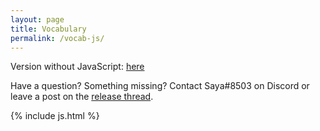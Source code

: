 ```yaml
---
layout: page
title: Vocabulary
permalink: /vocab-js/
---
```

Version without JavaScript: [here](/vocab/)

<p>Have a question? Something missing? Contact Saya#8503 on Discord or leave a post on the <a href="https://forums.wynncraft.com/threads/uwynn-release-thread.295591/">release thread</a>.</p>
<div id="table-container" class="table-dark"></div>


{% include js.html %}
<script>
    CsvToHtmlTable.init({
      csv_path: '/_data/vocab.csv', 
      element: 'table-container', 
      allow_download: false,
      csv_options: {separator: ',', delimiter: '"'},
      datatables_options: {
        "paging": false, 
        "autoWidth": false,
        "order": [[1,'desc']],
        "columns": [
          { "width": "30%" }, // term
          { "width": "20%" }, // category
          { "width": "50%" } // definition
        ]
      }
    });
</script>